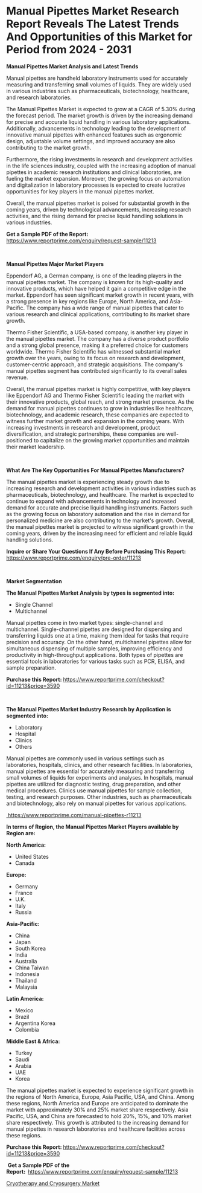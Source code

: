 <p><h1>Manual Pipettes Market Research Report Reveals The Latest Trends And Opportunities of this Market for Period from 2024 - 2031</h1></p><p><strong>Manual Pipettes Market Analysis and Latest Trends</strong></p>
<p><p>Manual pipettes are handheld laboratory instruments used for accurately measuring and transferring small volumes of liquids. They are widely used in various industries such as pharmaceuticals, biotechnology, healthcare, and research laboratories.</p><p>The Manual Pipettes Market is expected to grow at a CAGR of 5.30% during the forecast period. The market growth is driven by the increasing demand for precise and accurate liquid handling in various laboratory applications. Additionally, advancements in technology leading to the development of innovative manual pipettes with enhanced features such as ergonomic design, adjustable volume settings, and improved accuracy are also contributing to the market growth.</p><p>Furthermore, the rising investments in research and development activities in the life sciences industry, coupled with the increasing adoption of manual pipettes in academic research institutions and clinical laboratories, are fueling the market expansion. Moreover, the growing focus on automation and digitalization in laboratory processes is expected to create lucrative opportunities for key players in the manual pipettes market.</p><p>Overall, the manual pipettes market is poised for substantial growth in the coming years, driven by technological advancements, increasing research activities, and the rising demand for precise liquid handling solutions in various industries.</p></p>
<p><strong>Get a Sample PDF of the Report:&nbsp;</strong> <a href="https://www.reportprime.com/enquiry/request-sample/11213">https://www.reportprime.com/enquiry/request-sample/11213</a></p>
<p>&nbsp;</p>
<p><strong>Manual Pipettes Major Market Players</strong></p>
<p><p>Eppendorf AG, a German company, is one of the leading players in the manual pipettes market. The company is known for its high-quality and innovative products, which have helped it gain a competitive edge in the market. Eppendorf has seen significant market growth in recent years, with a strong presence in key regions like Europe, North America, and Asia-Pacific. The company has a wide range of manual pipettes that cater to various research and clinical applications, contributing to its market share growth.</p><p>Thermo Fisher Scientific, a USA-based company, is another key player in the manual pipettes market. The company has a diverse product portfolio and a strong global presence, making it a preferred choice for customers worldwide. Thermo Fisher Scientific has witnessed substantial market growth over the years, owing to its focus on research and development, customer-centric approach, and strategic acquisitions. The company's manual pipettes segment has contributed significantly to its overall sales revenue.</p><p>Overall, the manual pipettes market is highly competitive, with key players like Eppendorf AG and Thermo Fisher Scientific leading the market with their innovative products, global reach, and strong market presence. As the demand for manual pipettes continues to grow in industries like healthcare, biotechnology, and academic research, these companies are expected to witness further market growth and expansion in the coming years. With increasing investments in research and development, product diversification, and strategic partnerships, these companies are well-positioned to capitalize on the growing market opportunities and maintain their market leadership.</p></p>
<p>&nbsp;</p>
<p><strong>What Are The Key Opportunities For Manual Pipettes Manufacturers?</strong></p>
<p><p>The manual pipettes market is experiencing steady growth due to increasing research and development activities in various industries such as pharmaceuticals, biotechnology, and healthcare. The market is expected to continue to expand with advancements in technology and increased demand for accurate and precise liquid handling instruments. Factors such as the growing focus on laboratory automation and the rise in demand for personalized medicine are also contributing to the market's growth. Overall, the manual pipettes market is projected to witness significant growth in the coming years, driven by the increasing need for efficient and reliable liquid handling solutions.</p></p>
<p><strong>Inquire or Share Your Questions If Any Before Purchasing This Report:</strong> <a href="https://www.reportprime.com/enquiry/pre-order/11213">https://www.reportprime.com/enquiry/pre-order/11213</a></p>
<p>&nbsp;</p>
<p><strong>Market Segmentation</strong></p>
<p><strong>The Manual Pipettes Market Analysis by types is segmented into:</strong></p>
<p><ul><li>Single Channel</li><li>Multichannel</li></ul></p>
<p><p>Manual pipettes come in two market types: single-channel and multichannel. Single-channel pipettes are designed for dispensing and transferring liquids one at a time, making them ideal for tasks that require precision and accuracy. On the other hand, multichannel pipettes allow for simultaneous dispensing of multiple samples, improving efficiency and productivity in high-throughput applications. Both types of pipettes are essential tools in laboratories for various tasks such as PCR, ELISA, and sample preparation.</p></p>
<p><strong>Purchase this Report:&nbsp;</strong><a href="https://www.reportprime.com/checkout?id=11213&price=3590">https://www.reportprime.com/checkout?id=11213&price=3590</a></p>
<p>&nbsp;</p>
<p><strong>The Manual Pipettes Market Industry Research by Application is segmented into:</strong></p>
<p><ul><li>Laboratory</li><li>Hospital</li><li>Clinics</li><li>Others</li></ul></p>
<p><p>Manual pipettes are commonly used in various settings such as laboratories, hospitals, clinics, and other research facilities. In laboratories, manual pipettes are essential for accurately measuring and transferring small volumes of liquids for experiments and analyses. In hospitals, manual pipettes are utilized for diagnostic testing, drug preparation, and other medical procedures. Clinics use manual pipettes for sample collection, testing, and research purposes. Other industries, such as pharmaceuticals and biotechnology, also rely on manual pipettes for various applications.</p></p>
<p><a href="https://www.reportprime.com/manual-pipettes-r11213">&nbsp;https://www.reportprime.com/manual-pipettes-r11213</a></p>
<p><strong>In terms of Region, the Manual Pipettes Market Players available by Region are:</strong></p>
<p>
    <p> <strong> North America: </strong>
        <ul>
            <li>United States</li>
            <li>Canada</li>
        </ul>
        </p> 
    <p> <strong> Europe: </strong>
        <ul>
            <li>Germany</li>
            <li>France</li>
            <li>U.K.</li>
            <li>Italy</li>
            <li>Russia</li>
        </ul>
        </p> 
    <p> <strong> Asia-Pacific: </strong>
        <ul>
            <li>China</li>
            <li>Japan</li>
            <li>South Korea</li>
            <li>India</li>
            <li>Australia</li>
            <li>China Taiwan</li>
            <li>Indonesia</li>
            <li>Thailand</li>
            <li>Malaysia</li>
        </ul>
        </p> 
    <p> <strong> Latin America: </strong>
        <ul>
            <li>Mexico</li>
            <li>Brazil</li>
            <li>Argentina Korea</li>
            <li>Colombia</li>
        </ul>
        </p> 
    <p> <strong> Middle East & Africa: </strong>
        <ul>
            <li>Turkey</li>
            <li>Saudi</li>
            <li>Arabia</li>
            <li>UAE</li>
            <li>Korea</li>
        </ul>
    </p>
    </p>
<p><p>The manual pipettes market is expected to experience significant growth in the regions of North America, Europe, Asia Pacific, USA, and China. Among these regions, North America and Europe are anticipated to dominate the market with approximately 30% and 25% market share respectively. Asia Pacific, USA, and China are forecasted to hold 20%, 15%, and 10% market share respectively. This growth is attributed to the increasing demand for manual pipettes in research laboratories and healthcare facilities across these regions.</p></p>
<p><strong>Purchase this Report: </strong><a href="https://www.reportprime.com/checkout?id=11213&price=3590">https://www.reportprime.com/checkout?id=11213&price=3590</a></p>
<p>&nbsp;<strong>Get a Sample PDF of the Report:&nbsp;&nbsp;</strong><a href="https://www.reportprime.com/enquiry/request-sample/11213">https://www.reportprime.com/enquiry/request-sample/11213</a></p>
<p><strong></strong></p>
<p><p><a href="https://github.com/globismark/Market-Research-Report-List-5/blob/main/cryotherapy-and-cryosurgery-market.md">Cryotherapy and Cryosurgery Market</a></p></p>